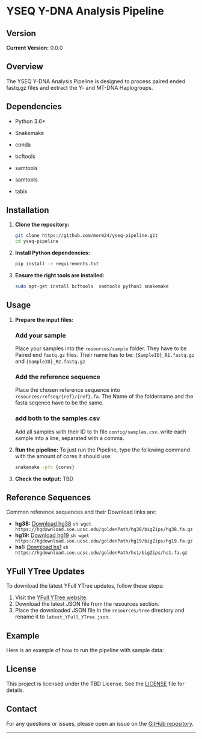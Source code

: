 # YSEQ Y-DNA Analysis Pipeline

## Version
**Current Version:** 0.0.0

## Overview
The YSEQ Y-DNA Analysis Pipeline is designed to process paired ended fastq.gz files and extract the Y- and MT-DNA Haplogroups.

## Dependencies
- Python 3.6+
- Snakemake
- conda

- bcftools
- samtools
- samtools
- tabix



## Installation
1. **Clone the repository:**
    ```sh
    git clone https://github.com/morm24/yseq-pipeline.git
    cd yseq-pipeline
    ```

2. **Install Python dependencies:**
    ```sh
    pip install -r requirements.txt
    ```

3. **Ensure the right tools are installed:**
    ```sh
    sudo apt-get install bcftools  samtools python3 snakemake
    ```

## Usage
1. **Prepare the input files:**
    
    ### Add your sample
    Place your samples into the `resources/sample` folder. 
    They have to be Paired end `fastq.gz` files.
    Their name has to be: `{SampleID}_R1.fastq.gz` and `{SampleID}_R2.fastq.gz` 
    
    ### Add the reference sequence
    Place the chosen reference sequence into `resources/refseq/{ref}/{ref}.fa`.
    The Name of the foldername and the fasta seqence have to be the same.

    ### add both to the samples.csv
    Add all samples with their ID to th file `config/samples.csv`. 
    write each sample into a line, separated with a comma.



2. **Run the pipeline:**
    To just run the Pipeline, type the following command with the amount of cores it should use:
    ```sh
    snakemake -pfc {cores}
    ```

3. **Check the output:**
    TBD


## Reference Sequences
Common reference sequences and their Download links are:
- **hg38:** [Download hg38](https://hgdownload.soe.ucsc.edu/goldenPath/hg38/bigZips/hg38.fa.gz) ```sh wget https://hgdownload.soe.ucsc.edu/goldenPath/hg38/bigZips/hg38.fa.gz```
- **hg19:** [Download hg19](https://hgdownload.soe.ucsc.edu/goldenPath/hg19/bigZips/hg19.fa.gz) ```sh wget https://hgdownload.soe.ucsc.edu/goldenPath/hg19/bigZips/hg19.fa.gz```
- **hs1:**  [Download hs1](https://hgdownload.soe.ucsc.edu/goldenPath/hs1/bigZips/hs1.fa.gz) ```sh  https://hgdownload.soe.ucsc.edu/goldenPath/hs1/bigZips/hs1.fa.gz```

## YFull YTree Updates
To download the latest YFull YTree updates, follow these steps:
1. Visit the [YFull YTree website](https://www.yfull.com/tree/).
2. Download the latest JSON file from the resources section.
3. Place the downloaded JSON file in the `resources/tree` directory and rename it to `latest_YFull_YTree.json`.

## Example
Here is an example of how to run the pipeline with sample data:


## License
This project is licensed under the TBD License. See the [LICENSE](LICENSE) file for details.

## Contact
For any questions or issues, please open an issue on the [GitHub repository](https://github.com/morm24/yseq-pipeline/issues).

---